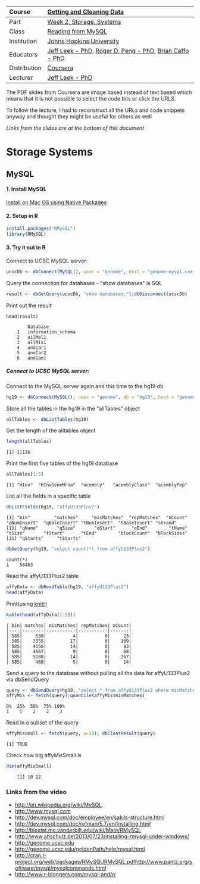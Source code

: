 | Course        | [Getting and Cleaning Data](https://www.coursera.org/learn/data-cleaning/home/welcome) |
| :---          | :--- |
| Part          | [Week 2, Storage,  Systems](https://www.coursera.org/learn/data-cleaning/home/week/2) |
| Class           |[Reading from MySQL](https://www.coursera.org/learn/data-cleaning/lecture/njjbw/reading-from-mysql) |
| Institution   | [Johns Hopkins University](https://www.jhu.edu/) |
| Educators     | [Jeff Leek - PhD](https://github.com/jtleek),  [Roger D. Peng - PhD](https://github.com/rdpeng),  [Brian Caffo - PhD](https://github.com/bcaffo) |
| Distribution  | [Coursera](https://www.coursera.org) |
| Lecturer      | [Jeff Leek - PhD](https://github.com/jtleek) |

The PDF slides from Coursera are image based instead of text based which means that it is not possible to select the code bits or click the URLS.  

To follow the lecture, I had to reconstruct all the URLs and code snippets anyway and thought they might be useful for others as well

*Links from the slides are at the bottom of this document*

# Storage Systems
## MySQL
#### 1. Install MySQL
[Install on Mac OS using Native Packages](https://dev.mysql.com/doc/refman/5.7/en/osx-installation-pkg.html)
#### 2. Setup in R
```r
install.packages("RMySQL")
library(RMySQL)
```

#### 3. Try it out in R
Connect to UCSC MySQL server:
```r
ucscDb <- dbConnect(MySQL(), user = "genome", host = "genome-mysql.cse.ucsc.edu")
```
Query the connection for databases - "show databases" is SQL
```r
result <- dbGetQuery(ucscDb, "show databases;");dbDisconnect(ucscDb)
```
Print out the result
```
head(result)
```
```
        Database
    1   information_schema
    2   ailMel1
    3   allMis1
    4   anoCar1
    5   anoCar2
    6   anoGam1
```
##### Connect to UCSC MySQL server:

Connect to the MySQL server again and this time to the hg19 db  
```r
hg19 <- dbConnect(MySQL(), user = "genome", db = "hg19", host = "genome-mysql.cse.ucsc.edu")
```

Store all the tables in the hg19 in the "allTables" object
```r
allTables <- dbListTables(hg19)
```

Get the length of the alltables object
```r
length(allTables)
```
    [1] 11116

Print the first five tables of the hg19 database
```r
allTables[1:5]
```
    [1] "HInv"  "HInvGeneMrna"  "acembly"   "acemblyClass"  "acemblyPep"

List all the fields in a specific table
```r
dbListFields(hg19, "affyU133Plus2")
```
    [1] "bin"         "matches"     "misMatches"  "repMatches"  "nCount"      "qNumInsert"  "qBaseInsert" "tNumInsert"  "tBaseInsert" "strand"     
    [11] "qName"       "qSize"       "qStart"      "qEnd"        "tName"       "tSize"       "tStart"      "tEnd"        "blockCount"  "blockSizes"
    [21] "qStarts"     "tStarts"  

```r
dbGetQuery(hg19, "select count(*) from affyU133Plus2")
```
```
count(*)
1    58463
```

Read the affyU133Plus2 table
```r
affyData <- dbReadTable(hg19, "affyU133Plus2")
head(affyData)
```

Print(using [knitr](https://yihui.name/knitr/))
```r
kable(head(affyData[1:5]))
```
```
| bin| matches| misMatches| repMatches| nCount|
|---:|-------:|----------:|----------:|------:|
| 585|     530|          4|          0|     23|
| 585|    3355|         17|          0|    109|
| 585|    4156|         14|          0|     83|
| 585|    4667|          9|          0|     68|
| 585|    5180|         14|          0|    167|
| 585|     468|          5|          0|     14|
```

Send a query to the database without pulling all the data for affyU133Plus2 via dbSendQuery
```r
query <- dbSendQuery(hg19, "select * from affyU133Plus2 where misMatches between 1  and 3")
affyMis <- fetch(query);quantile(affyMis$misMatches)
```
    0%  25%  50%  75% 100%
    1    1    2    2    3


Read in a subset of the query
```r
affyMisSmall <- fetch(query, n=10); dbClearResult(query)
```
    [1] TRUE
Check how big affyMisSmall is  
```r
dim(affyMisSmall)
```
```
    [1] 10 22
```

### Links from the video  
* http://en.wikipedia.org/wiki/MySQL
* http://www.mysql.com
* http://dev.mysql.com/doc/employee/en/sakils-structure.html
* http://dev.mysql.com/doc/refman/5.7/en/installing.html
* http://biostat.mc.vanderbilt.edu/wiki/Main/RMySQL
* http://www.ahschulz.de/2013/07/23/installing-rmysql-under-windows/
* http://genome.ucsc.edu
* http://genome.ucsc.edu/goldenPath/help/mysql.html
* http://cran.r-project.org/web/packages/RMySQURMySQL.pdfhttp://www.pantz.org/software/mysql/mysqlcommands.html
* http://www.r-bloggers.com/mysql-and/r/
